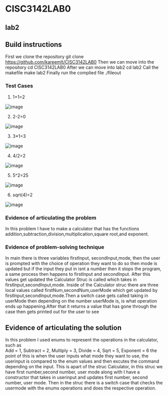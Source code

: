 # CISC3142LAB0
## lab2

## Build instructions
First we clone the repository 
git clone https://github.com/kareemIt/CISC3142LAB0
Then we can move into the repository
cd CISC3142LAB0
After we can move into lab2
cd lab2
Call the makefile
make lab2
Finally run the complied file
./fileout

### Test Cases
1. 1+1=2

![image](https://user-images.githubusercontent.com/49353198/159611582-6b5b9fdb-be97-4c71-a825-0da15e5ccf3e.png)

2. 2-2=0

![image](https://user-images.githubusercontent.com/49353198/159611782-b67b59d4-e452-4364-ab47-9f4c01ffc8e1.png)

3. 3*1=3

![image](https://user-images.githubusercontent.com/49353198/159611816-e65a8496-8b85-4f03-a029-c8c7cf993868.png)

4. 4/2=2

![image](https://user-images.githubusercontent.com/49353198/159611847-bae3c409-dce3-4113-9e06-ac08285c5fd9.png)

5. 5^2=25

![image](https://user-images.githubusercontent.com/49353198/159611910-5114ff93-e9dd-473a-87c3-54cd6bff074d.png)

6. sqrt(4)=2

![image](https://user-images.githubusercontent.com/49353198/159614814-8ac6681c-54a0-4102-8d51-9b1c3c66318b.png)



### Evidence of articulating the problem
In this problem I have to make a calculator that has the functions addition,subtraction,division,multiplication,square root,and exponent.

### Evidence of problem-solving technique
In main there is three variables firstInput, secondInput,mode, then the user is prompted with the choice of operation they want to do so then mode is updated but if the input they put in isnt a number then it stops the program, a same process then happens to firstInput and secondInput. After this values get updated the Calculator Struc is called which takes in firstInput,secondInput,mode. Inside of the Calculator struc there are three local values called firstNum,secondNum,userMode which get updated by firstInput,secondInput,mode.Then a switch case gets called taking in userMode then depending on the number userMode is, is what operation ends up happening.After that it returns a value that has gone through the case then gets printed out for the user to see


## Evidence of articulating the solution
In this problem I used enums to represent the operations in the calculator, such as     
    Add = 1,
    Subtract = 2,
    Multiply = 3,
    Divide = 4,
    Sqrt = 5,
    Exponent = 6 
the point of this is when the user inputs what mode they want to use, the userinput is compared to the enum values and then excutes the command depending on the input.
This is apart of the struc Calculator, in this struc we have first number,second number, user mode along with I have a constructor that takes in userinput and updates first number, second number, user mode. Then in the struc there is a switch case that checks the usermode with the enums operations and does the respective operation.


